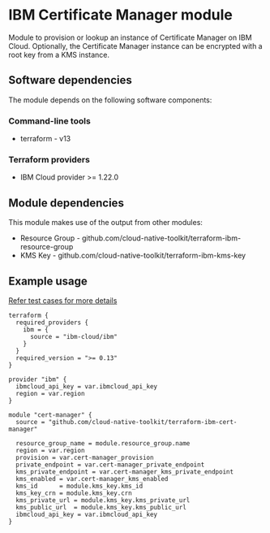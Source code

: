 # IBM Certificate Manager module

Module to provision or lookup an instance of Certificate Manager on IBM Cloud. Optionally, the Certificate Manager instance can be encrypted with a root key from a KMS instance.

## Software dependencies

The module depends on the following software components:

### Command-line tools

- terraform - v13

### Terraform providers

- IBM Cloud provider >= 1.22.0

## Module dependencies

This module makes use of the output from other modules:

- Resource Group - github.com/cloud-native-toolkit/terraform-ibm-resource-group
- KMS Key - github.com/cloud-native-toolkit/terraform-ibm-kms-key

## Example usage

[Refer test cases for more details](test/stages/stage2-cert-manager.tf)

```hcl-terraform
terraform {
  required_providers {
    ibm = {
      source = "ibm-cloud/ibm"
    }
  }
  required_version = ">= 0.13"
}

provider "ibm" {
  ibmcloud_api_key = var.ibmcloud_api_key
  region = var.region
}

module "cert-manager" {
  source = "github.com/cloud-native-toolkit/terraform-ibm-cert-manager"

  resource_group_name = module.resource_group.name
  region = var.region
  provision = var.cert-manager_provision
  private_endpoint = var.cert-manager_private_endpoint
  kms_private_endpoint = var.cert-manager_kms_private_endpoint
  kms_enabled = var.cert-manager_kms_enabled
  kms_id      = module.kms_key.kms_id
  kms_key_crn = module.kms_key.crn
  kms_private_url = module.kms_key.kms_private_url
  kms_public_url  = module.kms_key.kms_public_url
  ibmcloud_api_key = var.ibmcloud_api_key
}
```

